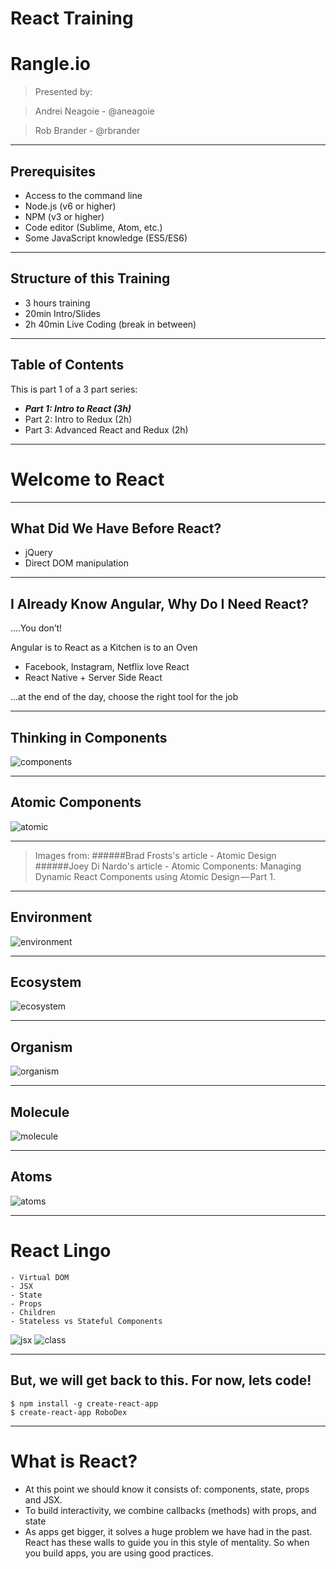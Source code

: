 # React Training

# Rangle.io

>Presented by:

>Andrei Neagoie - @aneagoie

>Rob Brander - @rbrander

---

## Prerequisites

- Access to the command line
- Node.js (v6 or higher)
- NPM (v3 or higher)
- Code editor (Sublime, Atom, etc.)
- Some JavaScript knowledge (ES5/ES6)

---

## Structure of this Training

- 3 hours training
- 20min Intro/Slides
- 2h 40min Live Coding (break in between)

---

## Table of Contents

This is part 1 of a 3 part series:

- **_Part 1: Intro to React (3h)_**
- Part 2: Intro to Redux (2h)
- Part 3: Advanced React and Redux (2h)


---

# Welcome to React

---

## What Did We Have Before React?

- jQuery
- Direct DOM manipulation

---

## I Already Know Angular, Why Do I Need React?
....You don’t!

Angular is to React as a Kitchen is to an Oven
- Facebook, Instagram, Netflix love React
- React Native + Server Side React

...at the end of the day, choose the right tool for the job

---

## Thinking in Components

![components](content/images/components.jpg "components")

---

## Atomic Components

![atomic](content/images/atomic-components.png "atomic")
***
>Images from:
>######Brad Frosts's article - Atomic Design
>######Joey Di Nardo's article - Atomic Components: Managing Dynamic React Components using Atomic Design — Part 1.

---

## Environment

![environment](content/images/environment.png "environment")

---

## Ecosystem

![ecosystem](content/images/ecosystem.png "ecosystem")

---

## Organism

![organism](content/images/organism.jpg "organism")


---

## Molecule

![molecule](content/images/molecule.jpg "molecule")

---

## Atoms

![atoms](content/images/atoms.jpg "atoms")

---

# React Lingo
```
- Virtual DOM
- JSX
- State
- Props
- Children
- Stateless vs Stateful Components
```

 ![jsx](content/images/jsx.png "jsx")  ![class](content/images/class.png "class")

---

## But, we will get back to this. For now, lets code!

```
$ npm install -g create-react-app
$ create-react-app RoboDex
```

---

# What is React?

- At this point we should know it consists of: components, state, props and JSX.
- To build interactivity, we combine callbacks (methods) with props, and state
- As apps get bigger, it solves a huge problem we have had in the past. React has these walls to guide you in this style of mentality. So when you build apps, you are using good practices.



